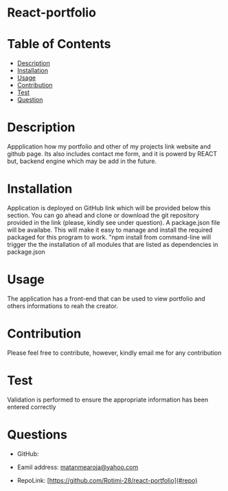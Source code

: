 # React-portfolio

# Table of Contents
* [Description](#description)
* [Installation](#installation)
* [Usage](#usage)
* [Contribution](#contribution)
* [Test](#test)
* [Question](#question)

# Description
Appplication how my portfolio and other of my projects link website and github page. Its also includes contact me form, and it is powerd by REACT but,
backend engine which may be add in the future.

# Installation
Application is deployed on GitHub link which will be provided below this section.
You can go ahead and clone or download the git repository provided in the link (please, kindly see under question). A package.json file  will be availabe.
This will make it easy to manage and install the required packaged for this program to work. "npm install from command-line will trigger the the installation
of all modules that are listed as dependencies in package.json

# Usage
The application has a front-end that can be used to view portfolio and others informations to reah the creator.

# Contribution
Please feel free to contribute, however, kindly  email me for any contribution

# Test
Validation is performed to ensure the appropriate information has been entered correctly

# Questions
* GitHub: [
](https://github.com/Rotimi-28)

* Eamil address: [matanmearoja@yahoo.com](#matanmearoja@yahoo.com)

* RepoLink: [https://github.com/Rotimi-28/react-portfolio](#repo)
